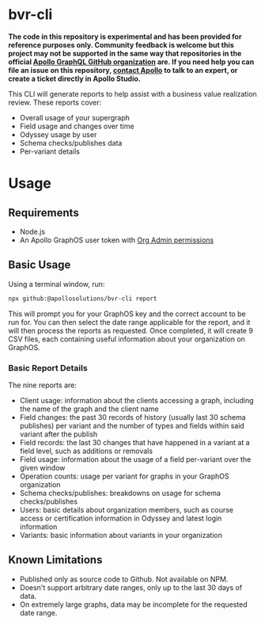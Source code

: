 # bvr-cli

**The code in this repository is experimental and has been provided for reference purposes only. Community feedback is welcome but this project may not be supported in the same way that repositories in the official [Apollo GraphQL GitHub organization](https://github.com/apollographql) are. If you need help you can file an issue on this repository, [contact Apollo](https://www.apollographql.com/contact-sales) to talk to an expert, or create a ticket directly in Apollo Studio.**

This CLI will generate reports to help assist with a business value realization review. These reports cover:

- Overall usage of your supergraph
- Field usage and changes over time
- Odyssey usage by user
- Schema checks/publishes data
- Per-variant details

# Usage

## Requirements

- Node.js
- An Apollo GraphOS user token with [Org Admin permissions](https://www.apollographql.com/docs/graphos/org/members/)

## Basic Usage

Using a terminal window, run:

```sh
npx github:@apollosolutions/bvr-cli report
```

This will prompt you for your GraphOS key and the correct account to be run for. You can then select the date range applicable for the report, and it will then process the reports as requested. Once completed, it will create 9 CSV files, each containing useful information about your organization on GraphOS.

### Basic Report Details

The nine reports are:

- Client usage: information about the clients accessing a graph, including the name of the graph and the client name
- Field changes: the past 30 records of history (usually last 30 schema publishes) per variant and the number of types and fields within said variant after the publish
- Field records: the last 30 changes that have happened in a variant at a field level, such as additions or removals
- Field usage: information about the usage of a field per-variant over the given window
- Operation counts: usage per variant for graphs in your GraphOS organization
- Schema checks/publishes: breakdowns on usage for schema checks/publishes
- Users: basic details about organization members, such as course access or certification information in Odyssey and latest login information
- Variants: basic information about variants in your organization

## Known Limitations

- Published only as source code to Github. Not available on NPM.
- Doesn't support arbitrary date ranges, only up to the last 30 days of data.
- On extremely large graphs, data may be incomplete for the requested date range.

